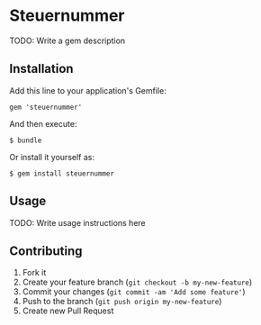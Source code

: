 # Steuernummer

TODO: Write a gem description

## Installation

Add this line to your application's Gemfile:

    gem 'steuernummer'

And then execute:

    $ bundle

Or install it yourself as:

    $ gem install steuernummer

## Usage

TODO: Write usage instructions here

## Contributing

1. Fork it
2. Create your feature branch (`git checkout -b my-new-feature`)
3. Commit your changes (`git commit -am 'Add some feature'`)
4. Push to the branch (`git push origin my-new-feature`)
5. Create new Pull Request
